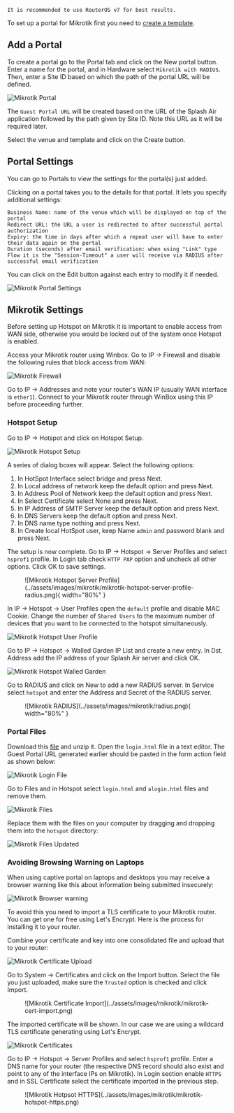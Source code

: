 ```
It is recommended to use RouterOS v7 for best results.
```

To set up a portal for Mikrotik first you need to [create a template](../defining-templates.md).

## Add a Portal

To create a portal go to the Portal tab and click on the New portal button. Enter a name for the portal, and in Hardware select `Mikrotik with RADIUS`. Then, enter a Site ID based on which the path of the portal URL will be defined.

![Mikrotik Portal](../assets/images/portal/mikrotik-radius-portal.png)

The `Guest Portal URL` will be created based on the URL of the Splash Air application followed by the path given by Site ID. Note this URL as it will be required later.

Select the venue and template and click on the Create button.

## Portal Settings

You can go to Portals to view the settings for the portal(s) just added.

Clicking on a portal takes you to the details for that portal. It lets you specify additional settings:

```
Business Name: name of the venue which will be displayed on top of the portal
Redirect URL: the URL a user is redirected to after successful portal authorization
Expiry: the time in days after which a repeat user will have to enter their data again on the portal
Duration (seconds) after email verification: when using "Link" type Flow it is the "Session-Timeout" a user will receive via RADIUS after successful email verification 
```

You can click on the Edit button against each entry to modify it if needed.

![Mikrotik Portal Settings](../assets/images/portal/portal-settings-mikrotik.png)

## Mikrotik Settings

Before setting up Hotspot on Mikrotik it is important to enable access from WAN side, otherwise you would be locked out of the system once Hotspot is enabled.

Access your Mikrotik router using Winbox. Go to IP -> Firewall and disable the following rules that block access from WAN:

![Mikrotik Firewall](../assets/images/mikrotik/mikrotik-firewall.png)

Go to IP -> Addresses and note your router's WAN IP (usually WAN interface is `ether1`). Connect to your Mikrotik router through WinBox using this IP before proceeding further.

### Hotspot Setup

Go to IP -> Hotspot and click on Hotspot Setup.

![Mikrotik Hotspot Setup](../assets/images/mikrotik/mikrotik-hotspot-setup.png)

A series of dialog boxes will appear. Select the following options:

1. In HotSpot Interface select bridge and press Next.
2. In Local address of network keep the default option and press Next.
3. In Address Pool of Network keep the default option and press Next.
4. In Select Certificate select None and press Next.
5. In IP Address of SMTP Server keep the default option and press Next.
6. In DNS Servers keep the default option and press Next.
7. In DNS name type nothing and press Next.
8. In Create local HotSpot user, keep Name `admin` and password blank and press Next.

The setup is now complete. Go to IP -> Hotspot -> Server Profiles and select `hsprof1` profile. In Login tab check `HTTP PAP` option and uncheck all other options. Click OK to save settings.

<figure markdown="span">
  ![Mikrotik Hotspot Server Profile](../assets/images/mikrotik/mikrotik-hotspot-server-profile-radius.png){ width="80%" }
</figure>

In IP -> Hotspot -> User Profiles open the `default` profile and disable MAC Cookie. Change the number of `Shared Users` to the maximum number of devices that you want to be connected to the hotspot simultaneously.

![Mikrotik Hotspot User Profile](../assets/images/mikrotik/mikrotik-hotspot-user-profile.png)

Go to IP -> Hotspot -> Walled Garden IP List and create a new entry. In Dst. Address add the IP address of your Splash Air server and click OK.

![Mikrotik Hotspot Walled Garden](../assets/images/mikrotik/mikrotik-walled-garden.png)

Go to RADIUS and click on New to add a new RADIUS server. In Service select `hotspot` and enter the Address and Secret of the RADIUS server.

<figure markdown="span">
  ![Mikrotik RADIUS](../assets/images/mikrotik/radius.png){ width="80%" }
</figure>

### Portal Files

Download this [file](../files/mikrotik.zip) and unzip it. Open the `login.html` file in a text editor. The Guest Portal URL generated earlier should be pasted in the form action field as shown below:

![Mikrotik Login File](../assets/images/mikrotik/mikrotik-radius-login.png)

Go to Files and in Hotspot select `login.html` and `alogin.html` files and remove them.

![Mikrotik Files](../assets/images/mikrotik/mikrotik-files.png)

Replace them with the files on your computer by dragging and dropping them into the `hotspot` directory:

![Mikrotik Files Updated](../assets/images/mikrotik/mikrotik-files-updated.png)

### Avoiding Browsing Warning on Laptops

When using captive portal on laptops and desktops you may receive a browser warning like this about information being submitted insecurely:

![Mikrotik Browser warning](../assets/images/mikrotik/mikrotik-warning.png)

To avoid this you need to import a TLS certificate to your Mikrotik router. You can get one for free using Let's Encrypt. Here is the process for installing it to your router.

Combine your certificate and key into one consolidated file and upload that to your router:

![Mikrotik Certificate Upload](../assets/images/mikrotik/mikrotik-cert-upload.png)

Go to System -> Certificates and click on the Import button. Select the file you just uploaded, make sure the `Trusted` option is checked and click Import.

<figure markdown="1">
![Mikrotik Certificate Import](../assets/images/mikrotik/mikrotik-cert-import.png)
</figure>

The imported certificate will be shown. In our case we are using a wildcard TLS certificate generating using Let's Encrypt.

![Mikrotik Certificates](../assets/images/mikrotik/mikrotik-certificates.png)

Go to IP -> Hotspot -> Server Profiles and select `hsprof1` profile. Enter a DNS name for your router (the respective DNS record should also exist and point to any of the interface IPs on Mikrotik). In Login section enable `HTTPS` and in SSL Certificate select the certificate imported in the previous step.

<figure markdown="1">
![Mikrotik Hotpsot HTTPS](../assets/images/mikrotik/mikrotik-hotspot-https.png)
</figure>